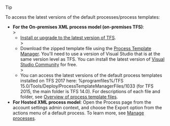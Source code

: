 

>[!TIP]  
>To access the latest versions of the default processes/process templates:
>- **For the On-premises XML process model (on-premises TFS)**:   
	><ul><li>[Install or upgrade to the latest version of TFS](https://www.visualstudio.com/downloads/).</li> 
	><li>Download the zipped template file using the [Process Template Manager](/vsts/work/work-items/guidance/manage-process-templates). You'll need to use a version of Visual Studio that is at the same version level as TFS. You can install the latest version of [Visual Studio Community](https://www.visualstudio.com/downloads/) for free.</li>
	><li>You can access the latest versions of the default process templates installed on TFS 2017 here: %programfiles%/TFS 15.0/Tools/Deploy/ProcessTemplateManagerFiles/1033 (for TFS 2015, the main folder is TFS 14.0). For descriptions of each file and folder, see [Overview of process template files](/vsts/work/customize/reference/process-templates/overview-process-template-files).</li></ul>
>- **For Hosted XML process model**: Open the Process page from the account settings admin context, and choose the Export option from the actions menu of a default process. To learn more, see [Manage processes](/vsts/work/customize/process/manage-process).